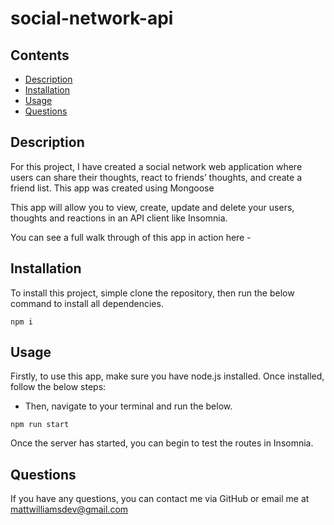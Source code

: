 # social-network-api

## Contents

- [Description](#Description)
- [Installation](#Installation)
- [Usage](#Usage)
- [Questions](#Questions)

## Description

For this project, I have created a social network web application where users can share their thoughts, react to friends’ thoughts, and create a friend list. This app was created using Mongoose

This app will allow you to view, create, update and delete your users, thoughts and reactions in an API client like Insomnia.

You can see a full walk through of this app in action here -

## Installation

To install this project, simple clone the repository, then run the below command to install all dependencies.

```
npm i
```

## Usage

Firstly, to use this app, make sure you have node.js installed. Once installed, follow the below steps:

- Then, navigate to your terminal and run the below.

```
npm run start
```

Once the server has started, you can begin to test the routes in Insomnia.

## Questions

If you have any questions, you can contact me via GitHub or email me at mattwilliamsdev@gmail.com
